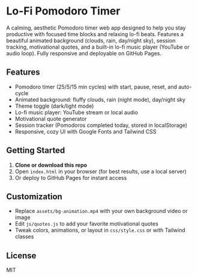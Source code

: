 # Lo-Fi Pomodoro Timer

A calming, aesthetic Pomodoro timer web app designed to help you stay productive with focused time blocks and relaxing lo-fi beats. Features a beautiful animated background (clouds, rain, day/night sky), session tracking, motivational quotes, and a built-in lo-fi music player (YouTube or audio loop). Fully responsive and deployable on GitHub Pages.

## Features
- Pomodoro timer (25/5/15 min cycles) with start, pause, reset, and auto-cycle
- Animated background: fluffy clouds, rain (night mode), day/night sky
- Theme toggle (dark/light mode)
- Lo-fi music player: YouTube stream or local audio
- Motivational quote generator
- Session tracker (Pomodoros completed today, stored in localStorage)
- Responsive, cozy UI with Google Fonts and Tailwind CSS

## Getting Started
1. **Clone or download this repo**
2. Open `index.html` in your browser (for best results, use a local server)
3. Or deploy to GitHub Pages for instant access

## Customization
- Replace `assets/bg-animation.mp4` with your own background video or image
- Edit `js/quotes.js` to add your favorite motivational quotes
- Tweak colors, animations, or layout in `css/style.css` or with Tailwind classes

## License
MIT
